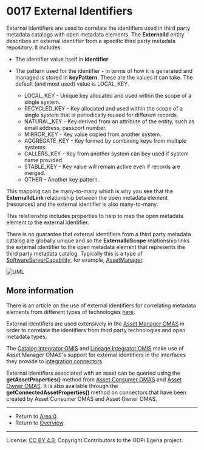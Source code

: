 <!-- SPDX-License-Identifier: CC-BY-4.0 -->
<!-- Copyright Contributors to the ODPi Egeria project. -->

# 0017 External Identifiers

External Identifiers are used to correlate the identifiers used in third party
metadata catalogs with open metadata elements.  The **ExternalId** entity
describes an external identifier from a specific third party metadata repository.
It includes:

* The identifier value itself in **identifier**.
* The pattern used for the identifier - in terms of how it is generated and managed is stored in **keyPattern**.
  These are the values it can take.  The default (and most used) value is LOCAL_KEY.

  * LOCAL_KEY     - Unique key allocated and used within the scope of a single system.
  * RECYCLED_KEY  - Key allocated and used within the scope of a single system that
                    is periodically reused for different records.
  * NATURAL_KEY   - Key derived from an attribute of the entity, such as email address, passport number.
  * MIRROR_KEY    - Key value copied from another system.
  * AGGREGATE_KEY - Key formed by combining keys from multiple systems.
  * CALLERS_KEY   - Key from another system can bey used if system name provided.
  * STABLE_KEY    - Key value will remain active even if records are merged.
  * OTHER         - Another key pattern.

This mapping can be many-to-many which is why you see
that the **ExternalIdLink** relationship between the open metadata
element (resources) and the external identifier is also many-to-many.

This relationship includes properties to help to map the open metadata element to the external identifier.

There is no guarantee that external identifiers from a third party metadata catalog
are globally unique and so the **ExternalIdScope** relationship links the external
identifier to the open metadata element that represents the third party metadata catalog.
Typically this is a type of [SoftwareServerCapability](0042-Software-Server-Capabilities.md),
for example, [AssetManager](0056-Asset-Managers.md).

![UML](0017-External-Identifiers.png#pagewidth)

## More information

There is an article on the use of external identifiers for correlating metadata elements from
different types of technologies [here](../external-identifiers).  

External identifiers are used extensively in the
[Asset Manager OMAS](../../../open-metadata-implementation/access-services/asset-manager)
in order to correlate the identifiers from third party technologies and open metadata types.

The [Catalog Integrator OMIS](../../../open-metadata-implementation/integration-services/catalog-integrator)
and [Lineage Integrator OMIS](../../../open-metadata-implementation/integration-services/lineage-integrator)
make use of Asset Manager OMAS's support for external identifiers in the interfaces they provide
to [integration connectors](../../../open-metadata-implementation/governance-servers/integration-daemon-services/docs/integration-connector.md).

External identifiers associated with an asset can be queried using the **getAssetProperties()** method from
[Asset Consumer OMAS](../../../open-metadata-implementation/access-services/asset-consumer) and
[Asset Owner OMAS](../../../open-metadata-implementation/access-services/asset-owner).
It is also available through the **getConnectedAssetProperties()** method on connectors that
have been created by Asset Consumer OMAS and Asset Owner OMAS.

----

* Return to [Area 0](Area-0-models.md).
* Return to [Overview](.).


----
License: [CC BY 4.0](https://creativecommons.org/licenses/by/4.0/),
Copyright Contributors to the ODPi Egeria project.